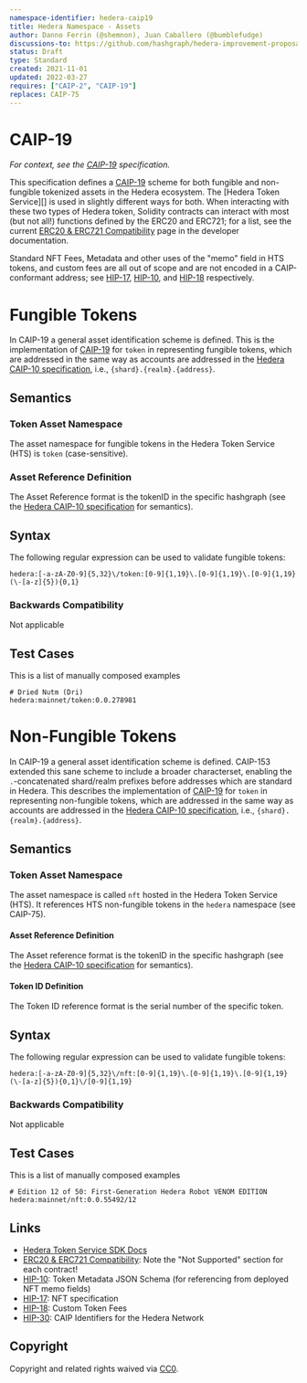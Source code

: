 ```yaml
---
namespace-identifier: hedera-caip19
title: Hedera Namespace - Assets
author: Danno Ferrin (@shemnon), Juan Caballero (@bumblefudge)
discussions-to: https://github.com/hashgraph/hedera-improvement-proposal/discussions/169
status: Draft
type: Standard
created: 2021-11-01
updated: 2022-03-27
requires: ["CAIP-2", "CAIP-19"]
replaces: CAIP-75
---
```


# CAIP-19

*For context, see the [CAIP-19][] specification.*

This specification defines a [CAIP-19][] scheme for both fungible and
non-fungible tokenized assets in the Hedera ecosystem.  The [Hedera Token
Service][] is used in slightly different ways for both. When interacting with
these two types of Hedera token, Solidity contracts can interact with most (but
not all!) functions defined by the ERC20 and ERC721; for a list, see the current
[ERC20 & ERC721 Compatibility][] page in the developer documentation.

Standard NFT Fees, Metadata and other uses of the "memo" field in HTS tokens,
and custom fees are all out of scope and are not encoded in a CAIP-conformant
address; see [HIP-17][], [HIP-10][], and [HIP-18][] respectively.

# Fungible Tokens

In CAIP-19 a general asset identification scheme is defined. This is the
implementation of [CAIP-19][] for `token` in representing fungible tokens, which
are addressed in the same way as accounts are addressed in the [Hedera CAIP-10
specification](caip10.md), i.e., `{shard}.{realm}.{address}`.

## Semantics

### Token Asset Namespace

The asset namespace for fungible tokens in the Hedera Token Service (HTS) is
`token` (case-sensitive).

### Asset Reference Definition

The Asset Reference format is the tokenID in the specific hashgraph (see the
[Hedera CAIP-10 specification](caip10.md) for semantics).

## Syntax

The following regular expression can be used to validate fungible tokens:

```
hedera:[-a-zA-Z0-9]{5,32}\/token:[0-9]{1,19}\.[0-9]{1,19}\.[0-9]{1,19}(\-[a-z]{5}){0,1}
```

### Backwards Compatibility

Not applicable

## Test Cases

This is a list of manually composed examples

```
# Dried Nutm (Dri)
hedera:mainnet/token:0.0.278981
```

# Non-Fungible Tokens

In CAIP-19 a general asset identification scheme is defined. CAIP-153 extended
this sane scheme to include a broader characterset, enabling the
`.`-concatenated shard/realm prefixes before addresses which are standard in
Hedera. This describes the
implementation of [CAIP-19][] for `token` in representing non-fungible tokens, which are
addressed in the same way as accounts are addressed in the [Hedera CAIP-10
specification](caip10.md), i.e., `{shard}.{realm}.{address}`. 

## Semantics

### Token Asset Namespace

The asset namespace is called `nft` hosted in the Hedera Token Service (HTS). It
references HTS non-fungible tokens in the `hedera` namespace (see CAIP-75).

#### Asset Reference Definition

The Asset reference format is the tokenID in the specific hashgraph (see the
[Hedera CAIP-10 specification](caip10.md) for semantics).

#### Token ID Definition

The Token ID reference format is the serial number of the specific token.

## Syntax

The following regular expression can be used to validate fungible tokens:

```
hedera:[-a-zA-Z0-9]{5,32}\/nft:[0-9]{1,19}\.[0-9]{1,19}\.[0-9]{1,19}(\-[a-z]{5}){0,1}\/[0-9]{1,19}
```

### Backwards Compatibility

Not applicable

## Test Cases

This is a list of manually composed examples

```
# Edition 12 of 50: First-Generation Hedera Robot VENOM EDITION
hedera:mainnet/nft:0.0.55492/12
```

## Links

- [Hedera Token Service SDK Docs][]
- [ERC20 & ERC721 Compatibility][]: Note the "Not Supported" section for each contract!
- [HIP-10][]: Token Metadata JSON Schema (for referencing from deployed NFT memo fields)
- [HIP-17][]: NFT specification
- [HIP-18][]: Custom Token Fees
- [HIP-30]: CAIP Identifiers for the Hedera Network

[CAIP-2]: https://chainAgnostic.org/CAIPS/caip-2
[CAIP-10]: https://chainAgnostic.org/CAIPS/caip-10
[CAIP-19]: https://chainAgnostic.org/CAIPS/caip-19
[HIP-10]:
    https://github.com/hashgraph/hedera-improvement-proposal/blob/master/HIP/hip-10.md
[HIP-15]:
    https://github.com/hashgraph/hedera-improvement-proposal/blob/master/HIP/hip-15.md
[HIP-17]:
    https://github.com/hashgraph/hedera-improvement-proposal/blob/master/HIP/hip-17.md
[HIP-18]:
    https://github.com/hashgraph/hedera-improvement-proposal/blob/master/HIP/hip-18.md
[HIP-30]:
    https://github.com/hashgraph/hedera-improvement-proposal/blob/master/HIP/hip-30.md
[Hedera Developer Documentation]: https://docs.hedera.com/guides/
[Native Account Syntax]:
    https://docs.hedera.com/guides/core-concepts/accounts#account-id
[Hedera Token Service SDK Docs]: https://docs.hedera.com/guides/docs/sdks/tokens
[ERC20 & ERC721 Compatibility]:
    https://docs.hedera.com/guides/core-concepts/smart-contracts/supported-erc-token-standards

## Copyright

Copyright and related rights waived
via [CC0](https://creativecommons.org/publicdomain/zero/1.0/).